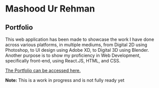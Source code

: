 # Mashood Ur Rehman
## Portfolio

This web application has been made to showcase the work I have done across various platforms, in multiple mediums, from Digital 2D using Photoshop, to UI design using Adobe XD, to Digital 3D using Blender.
Another purpose is to show my proficiency in Web Development, specifically front-end, using React.JS, HTML, and CSS.

[The Portfolio can be accessed here.](https://literalwizard.github.io/MashoodPortfolio/)

**Note:** This is a work in progress and is not fully ready yet
